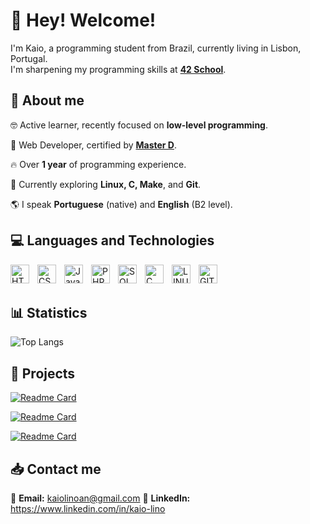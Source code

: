 # 🫡 Hey! Welcome!

I'm Kaio, a programming student from Brazil, currently living in Lisbon, Portugal.  
I'm sharpening my programming skills at **[42 School](https://www.42lisboa.com/pt/)**.

## 🚀 About me

🤓 Active learner, recently focused on **low-level programming**.

💼 Web Developer, certified by **[Master D](https://www.masterd.pt/?gad_campaignid=21541182407)**.

🔥 Over **1 year** of programming experience.

🌱 Currently exploring **Linux, C, Make**, and **Git**.

🌎 I speak **Portuguese** (native) and **English** (B2 level).


## 💻 Languages and Technologies



<img 
    align="left" 
    alt="HTML"
    title="HTML" 
    width="30px" 
    style="padding-right: 10px;" 
    src="https://cdn.jsdelivr.net/gh/devicons/devicon@latest/icons/html5/html5-original.svg" 
/>

<img 
    align="left" 
    alt="CSS"
    title="CSS" 
    width="30px" 
    style="padding-right: 10px;" 
    src="https://cdn.jsdelivr.net/gh/devicons/devicon@latest/icons/css3/css3-original.svg" 
/>

<img 
    align="left" 
    alt="JavaScript"
    title="JavaScript" 
    width="30px" 
    style="padding-right: 10px;" 
    src="https://cdn.jsdelivr.net/gh/devicons/devicon@latest/icons/javascript/javascript-original.svg"  
/>

<img 
    align="left" 
    alt="PHP"
    title="PHP" 
    width="30px" 
    style="padding-right: 10px;" 
    src="https://cdn.jsdelivr.net/gh/devicons/devicon@latest/icons/php/php-original.svg" 
/>

<img 
    align="left" 
    alt="SQL"
    title="SQL" 
    width="30px" 
    style="padding-right: 10px;" 
    src="https://cdn.jsdelivr.net/gh/devicons/devicon@latest/icons/mysql/mysql-original.svg"  
/>

<img 
    align="left" 
    alt="C"
    title="C" 
    width="30px" 
    style="padding-right: 10px;" 
    src="https://cdn.jsdelivr.net/gh/devicons/devicon@latest/icons/c/c-original.svg"  
/>

<img 
    align="left" 
    alt="LINUX"
    title="LINUX" 
    width="30px" 
    style="padding-right: 10px;" 
    src="https://cdn.jsdelivr.net/gh/devicons/devicon@latest/icons/linux/linux-original.svg"  
/>

<img 
    align="left" 
    alt="GIT"
    title="GIT" 
    width="30px" 
    style="padding-right: 10px;" 
    src="https://cdn.jsdelivr.net/gh/devicons/devicon@latest/icons/git/git-original.svg" 
/>
<br/>
<br/>


## 📊 Statistics

![Top Langs](https://github-readme-stats.vercel.app/api/top-langs/?username=kaiolinoan&layout=compact&theme=tokyonight)


  ## 🚧 Projects

  [![Readme Card](https://github-readme-stats.vercel.app/api/pin/?username=kaiolinoan&repo=So_long&theme=tokyonight)](https://github.com/Kaiolinoan/Common-core)

  [![Readme Card](https://github-readme-stats.vercel.app/api/pin/?username=kaiolinoan&repo=Pipex&theme=tokyonight)](https://github.com/Kaiolinoan/Event-site)

  [![Readme Card](https://github-readme-stats.vercel.app/api/pin/?username=kaiolinoan&repo=Push_swap&theme=tokyonight)](https://github.com/Kaiolinoan/Push_swap)


## 📥 Contact me

📧 **Email:** kaiolinoan@gmail.com
💼 **LinkedIn:** https://www.linkedin.com/in/kaio-lino

